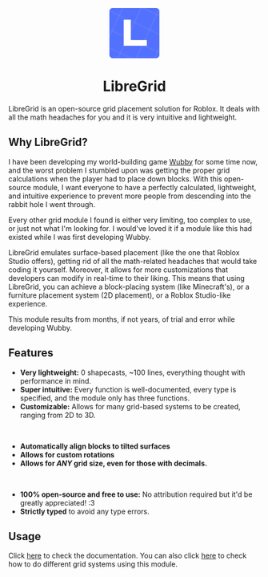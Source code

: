 <div align="center">

<img align="center" src="./LibreGrid_Logo.png" width=100 height=100></img>

# LibreGrid 

</div>
  
LibreGrid is an open-source grid placement solution for Roblox. It deals with all the math headaches for you and it is very intuitive and lightweight. 

## Why LibreGrid?
I have been developing my world-building game [Wubby](https://www.roblox.com/games/12519560096/Wubby-TERRAIN-VR) for some time now, and the worst problem I stumbled upon was getting the proper grid calculations when the player had to place down blocks. With this open-source module, I want everyone to have a perfectly calculated, lightweight, and intuitive experience to prevent more people from descending into the rabbit hole I went through.

Every other grid module I found is either very limiting, too complex to use, or just not what I'm looking for. I would've loved it if a module like this had existed while I was first developing Wubby.

LibreGrid emulates surface-based placement (like the one that Roblox Studio offers), getting rid of all the math-related headaches that would take coding it yourself. Moreover, it allows for more customizations that developers can modify in real-time to their liking. This means that using LibreGrid, you can achieve a block-placing system (like Minecraft's), or a furniture placement system (2D placement), or a Roblox Studio-like experience. 

This module results from months, if not years, of trial and error while developing Wubby.

## Features
- **Very lightweight:** 0 shapecasts, ~100 lines, everything thought with performance in mind.
- **Super intuitive:** Every function is well-documented, every type is specified, and the module only has three functions.
- **Customizable:** Allows for many grid-based systems to be created, ranging from 2D to 3D.
<br>

- **Automatically align blocks to tilted surfaces**
- **Allows for custom rotations**
- **Allows for *ANY* grid size, even for those with decimals.**
<br>

- **100% open-source and free to use:** No attribution required but it'd be greatly appreciated! :3
- **Strictly typed** to avoid any type errors.

## Usage
Click [here](./usage.md) to check the documentation. You can also click [here](./uses.md) to check how to do different grid systems using this module.
